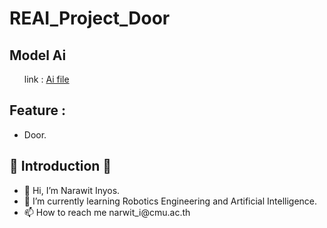 # REAI_Project_Door
<h2>Model Ai</h2>
<ul>
    link : <a href="https://drive.google.com/file/d/1fdTDIiVtQdvnMUq1tuCjKqjwSFWK402i/view?usp=sharing">Ai file</a>
</ul>
<h2>Feature :</h2>
<ul>
    <li>Door.</li>
</ul>
<h2>👏 Introduction 👏</h2>
<ul>
    <li>👋 Hi, I’m Narawit Inyos.</li>
    <li>🌱 I’m currently learning Robotics Engineering and Artificial Intelligence.</li>
    <li>📫 How to reach me narwit_i@cmu.ac.th</li>
</ul>
